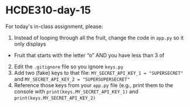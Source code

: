 # HCDE310-day-15
For today's in-class assignment, please: 
1. Instead of looping through all the fruit, change the code in `app.py` so it only displays
 - Fruit that starts with the letter “o” AND you have less than 3 of
2. Edit the `.gitignore` file so you ignore `keys.py`
3. Add two (fake) keys to that file: `MY_SECRET_API_KEY_1 = "SUPERSECRET"` and `MY_SECRET_API_KEY_2 = "SUPERSUPERSECRET"`
4. Reference those keys from your `app.py` file (e.g., print them to the console with `print(keys.MY_SECRET_API_KEY_1)` and `print(keys.MY_SECRET_API_KEY_2)`
